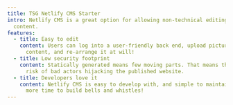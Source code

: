 ```yaml
---
title: TSG Netlify CMS Starter
intro: Netlify CMS is a great option for allowing non-technical editing of web
  content.
features:
  - title: Easy to edit
    content: Users can log into a user-friendly back end, upload pictures, modify
      content, and re-arrange it at will!
  - title: Low security footprint
    content: Statically generated means few moving parts. That means there's minimal
      risk of bad actors hijacking the published website.
  - title: Developers love it
    content: Netlify CMS is easy to develop with, and simple to maintain, meaning
      more time to build bells and whistles!
---
```


